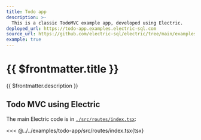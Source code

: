 ```yaml
---
title: Todo app
description: >-
  This is a classic TodoMVC example app, developed using Electric.
deployed_url: https://todo-app.examples.electric-sql.com
source_url: https://github.com/electric-sql/electric/tree/main/examples/todo-app
example: true
---
```


# {{ $frontmatter.title }}

{{ $frontmatter.description }}

<DemoCTAs :demo="$frontmatter" />

## Todo MVC using Electric

The main Electric code is in [`./src/routes/index.tsx`](https://github.com/electric-sql/electric/blob/main/examples/todo-app/src/routes/index.tsx):

<<< @../../examples/todo-app/src/routes/index.tsx{tsx}

<DemoCTAs :demo="$frontmatter" />
